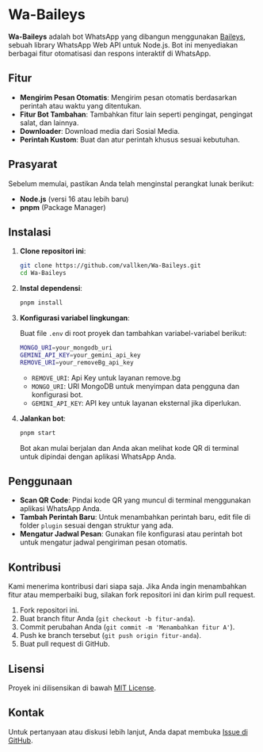 # Wa-Baileys

**Wa-Baileys** adalah bot WhatsApp yang dibangun menggunakan [Baileys](https://github.com/WhiskeySockets/Baileys), sebuah library WhatsApp Web API untuk Node.js. Bot ini menyediakan berbagai fitur otomatisasi dan respons interaktif di WhatsApp.

## Fitur

- **Mengirim Pesan Otomatis**: Mengirim pesan otomatis berdasarkan perintah atau waktu yang ditentukan.
- **Fitur Bot Tambahan**: Tambahkan fitur lain seperti pengingat, pengingat salat, dan lainnya.
- **Downloader**: Download media dari Sosial Media.
- **Perintah Kustom**: Buat dan atur perintah khusus sesuai kebutuhan.

## Prasyarat

Sebelum memulai, pastikan Anda telah menginstal perangkat lunak berikut:

- **Node.js** (versi 16 atau lebih baru)
- **pnpm** (Package Manager)

## Instalasi

1. **Clone repositori ini**:

   ```bash
   git clone https://github.com/vallken/Wa-Baileys.git
   cd Wa-Baileys
   ```

2. **Instal dependensi**:

   ```bash
   pnpm install
   ```

3. **Konfigurasi variabel lingkungan**:

   Buat file `.env` di root proyek dan tambahkan variabel-variabel berikut:

   ```bash
   MONGO_URI=your_mongodb_uri
   GEMINI_API_KEY=your_gemini_api_key
   REMOVE_URI=your_removeBg_api_key
   ```

   - `REMOVE_URI`: Api Key untuk layanan remove.bg
   - `MONGO_URI`: URI MongoDB untuk menyimpan data pengguna dan konfigurasi bot.
   - `GEMINI_API_KEY`: API key untuk layanan eksternal jika diperlukan.

4. **Jalankan bot**:

   ```bash
   pnpm start
   ```

   Bot akan mulai berjalan dan Anda akan melihat kode QR di terminal untuk dipindai dengan aplikasi WhatsApp Anda.

## Penggunaan

- **Scan QR Code**: Pindai kode QR yang muncul di terminal menggunakan aplikasi WhatsApp Anda.
- **Tambah Perintah Baru**: Untuk menambahkan perintah baru, edit file di folder `plugin` sesuai dengan struktur yang ada.
- **Mengatur Jadwal Pesan**: Gunakan file konfigurasi atau perintah bot untuk mengatur jadwal pengiriman pesan otomatis.

## Kontribusi

Kami menerima kontribusi dari siapa saja. Jika Anda ingin menambahkan fitur atau memperbaiki bug, silakan fork repositori ini dan kirim pull request.

1. Fork repositori ini.
2. Buat branch fitur Anda (`git checkout -b fitur-anda`).
3. Commit perubahan Anda (`git commit -m 'Menambahkan fitur A'`).
4. Push ke branch tersebut (`git push origin fitur-anda`).
5. Buat pull request di GitHub.

## Lisensi

Proyek ini dilisensikan di bawah [MIT License](LICENSE).

## Kontak

Untuk pertanyaan atau diskusi lebih lanjut, Anda dapat membuka [Issue di GitHub](https://github.com/vallken/Wa-Baileys/issues).

